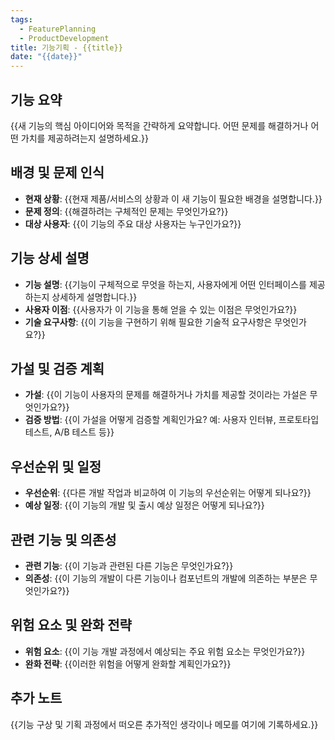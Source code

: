 ```yaml
---
tags:
  - FeaturePlanning
  - ProductDevelopment
title: 기능기획 - {{title}}
date: "{{date}}"
---
```


## 기능 요약

{{새 기능의 핵심 아이디어와 목적을 간략하게 요약합니다. 어떤 문제를 해결하거나 어떤 가치를 제공하려는지 설명하세요.}}

## 배경 및 문제 인식

- **현재 상황**: {{현재 제품/서비스의 상황과 이 새 기능이 필요한 배경을 설명합니다.}}
- **문제 정의**: {{해결하려는 구체적인 문제는 무엇인가요?}}
- **대상 사용자**: {{이 기능의 주요 대상 사용자는 누구인가요?}}

## 기능 상세 설명

- **기능 설명**: {{기능이 구체적으로 무엇을 하는지, 사용자에게 어떤 인터페이스를 제공하는지 상세하게 설명합니다.}}
- **사용자 이점**: {{사용자가 이 기능을 통해 얻을 수 있는 이점은 무엇인가요?}}
- **기술 요구사항**: {{이 기능을 구현하기 위해 필요한 기술적 요구사항은 무엇인가요?}}

## 가설 및 검증 계획

- **가설**: {{이 기능이 사용자의 문제를 해결하거나 가치를 제공할 것이라는 가설은 무엇인가요?}}
- **검증 방법**: {{이 가설을 어떻게 검증할 계획인가요? 예: 사용자 인터뷰, 프로토타입 테스트, A/B 테스트 등}}

## 우선순위 및 일정

- **우선순위**: {{다른 개발 작업과 비교하여 이 기능의 우선순위는 어떻게 되나요?}}
- **예상 일정**: {{이 기능의 개발 및 출시 예상 일정은 어떻게 되나요?}}

## 관련 기능 및 의존성

- **관련 기능**: {{이 기능과 관련된 다른 기능은 무엇인가요?}}
- **의존성**: {{이 기능의 개발이 다른 기능이나 컴포넌트의 개발에 의존하는 부분은 무엇인가요?}}

## 위험 요소 및 완화 전략

- **위험 요소**: {{이 기능 개발 과정에서 예상되는 주요 위험 요소는 무엇인가요?}}
- **완화 전략**: {{이러한 위험을 어떻게 완화할 계획인가요?}}

## 추가 노트

{{기능 구상 및 기획 과정에서 떠오른 추가적인 생각이나 메모를 여기에 기록하세요.}}
